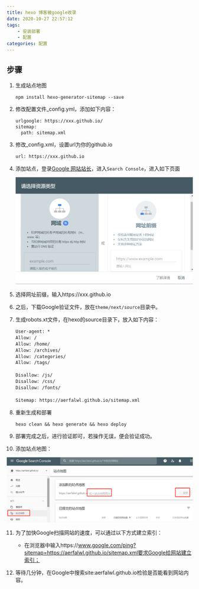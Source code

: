 ```yaml
---
title: hexo 博客被google收录
date: 2020-10-27 22:57:12
tags:
	- 安装部署
	- 配置
categories: 配置
---
```


## 步骤
1. 生成站点地图

   ```shell
   npm install hexo-generator-sitemap --save
   ```

2. 修改配置文件_config.yml，添加如下内容：

   ```shell
   urlgoogle: https://xxx.github.io/ 
   sitemap:
     path: sitemap.xml
   ```

3. 修改_config.xml，设置url为你的github.io

   ```xml
   url: https://xxx.github.io
   ```

   

4. 添加站点，登录[Google 网站站长](https://www.google.com/webmasters/)，进入```Search Console```，进入如下页面

   ![首页](hexo_google_site/first.png)

5. 选择网址前缀，输入https://xxx.github.io

6. 之后，下载Google验证文件，放在```theme/next/source```目录中。

7. 生成robots.xt文件，在hexo的source目录下，放入如下内容：

   ```txt
   User-agent: *
   Allow: /
   Allow: /home/
   Allow: /archives/
   Allow: /categories/
   Allow: /tags/
   
   Disallow: /js/
   Disallow: /css/
   Disallow: /fonts/
   
   Sitemap: https://aerfalwl.github.io/sitemap.xml
   ```

   

8. 重新生成和部署

   ```shell
   hexo clean && hexo generate && hexo deploy
   ```

9. 部署完成之后，进行验证即可，若操作无误，便会验证成功。

10. 添加站点地图：

   ![添加站点地图](hexo_google_site/add_sitemap.png)

11. 为了加快Google扫描网站的速度，可以通过以下方式建立索引：

    - 在浏览器中输入https://www.google.com/ping?sitemap=https://aerfalwl.github.io/sitemap.xml要求Google给网站建立索引；

12. 等待几分钟，在Google中搜索site:aerfalwl.github.io检验是否能看到网站内容。

